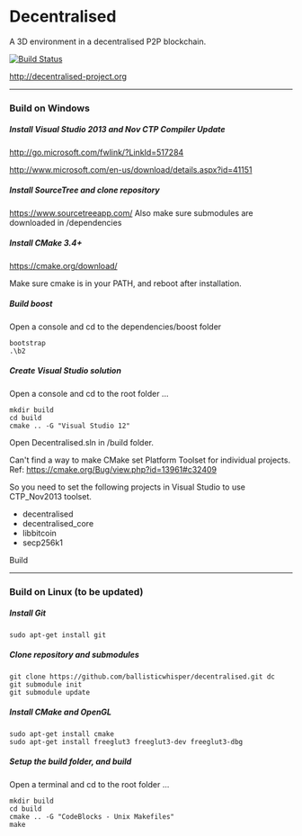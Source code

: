 # Decentralised
A 3D environment in a decentralised P2P blockchain.

[![Build Status](https://travis-ci.org/ballisticwhisper/decentralised.svg)](https://travis-ci.org/ballisticwhisper/decentralised)

http://decentralised-project.org

----

### Build on Windows

##### Install Visual Studio 2013 and Nov CTP Compiler Update

http://go.microsoft.com/fwlink/?LinkId=517284

http://www.microsoft.com/en-us/download/details.aspx?id=41151

##### Install SourceTree and clone repository

https://www.sourcetreeapp.com/
Also make sure submodules are downloaded in /dependencies

##### Install CMake 3.4+

https://cmake.org/download/

Make sure cmake is in your PATH, and reboot after installation.

##### Build boost

Open a console and cd to the dependencies/boost folder

```
bootstrap
.\b2
```

##### Create Visual Studio solution

Open a console and cd to the root folder ...

```
mkdir build
cd build
cmake .. -G "Visual Studio 12"
```

Open Decentralised.sln in /build folder.

Can't find a way to make CMake set Platform Toolset for individual projects.
Ref: https://cmake.org/Bug/view.php?id=13961#c32409

So you need to set the following projects in Visual Studio to use CTP_Nov2013 toolset.

* decentralised
* decentralised_core
* libbitcoin
* secp256k1

Build

----

### Build on Linux (to be updated)

##### Install Git

```
sudo apt-get install git
```

##### Clone repository and submodules

```
git clone https://github.com/ballisticwhisper/decentralised.git dc
git submodule init
git submodule update
```

##### Install CMake and OpenGL

```
sudo apt-get install cmake
sudo apt-get install freeglut3 freeglut3-dev freeglut3-dbg
```

##### Setup the build folder, and build

Open a terminal and cd to the root folder ...

```
mkdir build
cd build
cmake .. -G "CodeBlocks - Unix Makefiles"
make
```
